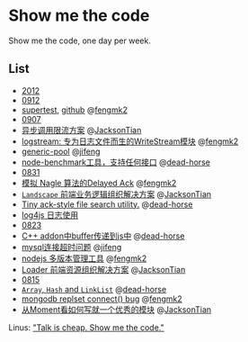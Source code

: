 Show me the code
================

Show me the code, one day per week.

## List

* [2012](https://github.com/TBEDP/show-me-the-code/tree/master/2012)
 * [0912](https://github.com/TBEDP/show-me-the-code/tree/master/2012/0912)
  * [supertest](https://github.com/TBEDP/show-me-the-code/blob/master/2012/0912/suqian.md), [github](https://github.com/visionmedia/supertest) @[fengmk2]
 * [0907](https://github.com/TBEDP/show-me-the-code/tree/master/2012/0907)
  * [异步调用限流方案](https://github.com/JacksonTian/bagpipe) @[JacksonTian]
  * [logstream: 专为日志文件而生的WriteStream模块](https://github.com/fengmk2/logstream) @[fengmk2]
  * [generic-pool](https://github.com/TBEDP/show-me-the-code/blob/master/2012/0907/jifeng.md) @[jifeng]
  * [node-benchmark工具，支持任何接口](https://github.com/dead-horse/node-benchmark) @[dead-horse]
 * [0831](https://github.com/TBEDP/show-me-the-code/tree/master/2012/0831)
  * [模拟 Nagle 算法的Delayed Ack](https://github.com/TBEDP/show-me-the-code/tree/master/2012/0831/suqian.md) @[fengmk2]
  * [`Landscape` 前端业务逻辑组织解决方案](https://github.com/JacksonTian/landscape) @[JacksonTian]
  * [Tiny ack-style file search utility.](https://github.com/TBEDP/show-me-the-code/tree/master/2012/0831/busi.md) @[dead-horse]
  * [log4js 日志使用](https://github.com/TBEDP/show-me-the-code/tree/master/2012/0831/tangyao.md)
 * [0823](https://github.com/TBEDP/show-me-the-code/tree/master/2012/0823)
  * [C++ addon中buffer传递到js中](https://github.com/TBEDP/show-me-the-code/tree/master/2012/0823/busi.md) @[dead-horse]
  * [mysql连接超时问题](https://github.com/TBEDP/show-me-the-code/tree/master/2012/0823/jifeng.md) @[jifeng]
  * [nodejs 多版本管理工具](https://github.com/TBEDP/show-me-the-code/tree/master/2012/0823/suqian.md) @[fengmk2]
  * [Loader 前端资源组织解决方案](https://github.com/TBEDP/loader) @[JacksonTian]
 * [0815](https://github.com/TBEDP/show-me-the-code/tree/master/2012/0815)
  * [`Array`, `Hash` and `LinkList`](https://github.com/TBEDP/show-me-the-code/tree/master/2012/0815/busi.md) @[dead-horse]
  * [mongodb replset connect() bug](https://github.com/TBEDP/show-me-the-code/tree/master/2012/0815/suqian.md) @[fengmk2]
  * [从Moment看如何写就一个优秀的模块](http://www.infoq.com/cn/articles/how-to-create-great-js-module) @[JacksonTian]

Linus: ["Talk is cheap. Show me the code."](https://lkml.org/lkml/2000/8/25/132)

  [JacksonTian]: https://github.com/JacksonTian
  [fengmk2]: https://github.com/fengmk2
  [dead-horse]: https://github.com/dead-horse
  [jifeng]: https://github.com/jifeng
